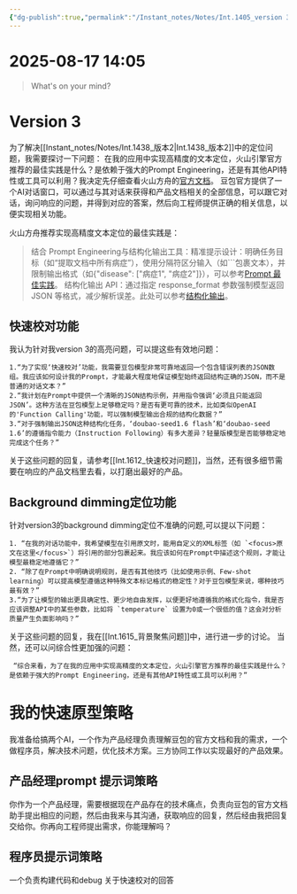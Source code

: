 ```yaml
---
{"dg-publish":true,"permalink":"/Instant_notes/Notes/Int.1405_version 3/"}
---
```


# 2025-08-17 14:05
> What's on your mind?
# Version 3
为了解决[[Instant_notes/Notes/Int.1438_版本2\|Int.1438_版本2]]中的定位问题，我需要探讨一下问题：
在我的应用中实现高精度的文本定位，火山引擎官方推荐的最佳实践是什么？是依赖于强大的Prompt Engineering，还是有其他API特性或工具可以利用？我决定先仔细查看火山方舟的[官方文档](https://www.volcengine.com/docs/82379)。
豆包官方提供了一个AI对话窗口，可以通过与其对话来获得和产品文档相关的全部信息，可以跟它对话，询问响应的问题，并得到对应的答案，然后向工程师提供正确的相关信息，以便实现相关功能。

火山方舟推荐实现高精度文本定位的最佳实践是：
>结合 Prompt Engineering与结构化输出工具：精准提示设计：明确任务目标（如“提取文档中所有病症”），使用分隔符区分输入（如```包裹文本），并限制输出格式（如{"disease": ["病症1", "病症2"]}），可以参考[Prompt 最佳实践](https://www.volcengine.com/docs/82379/1221660)。
结构化输出 API：通过指定 response_format 参数强制模型返回 JSON 等格式，减少解析误差。此处可以参考[结构化输出](https://www.volcengine.com/docs/82379/1568221)。

## 快速校对功能
我认为针对我version 3的高亮问题，可以提这些有效地问题：
```
1.“为了实现‘快速校对’功能，我需要豆包模型非常可靠地返回一个包含错误列表的JSON数组。我应该如何设计我的Prompt，才能最大程度地保证模型始终返回结构正确的JSON，而不是普通的对话文本？”
2.“我计划在Prompt中提供一个清晰的JSON结构示例，并用指令强调‘必须且只能返回JSON’。这种方法在豆包模型上足够稳定吗？是否有更可靠的技术，比如类似OpenAI的'Function Calling'功能，可以强制模型输出合规的结构化数据？”
3.“对于强制输出JSON这种结构化任务，‘doubao-seed1.6 flash’和‘doubao-seed 1.6’的遵循指令能力（Instruction Following）有多大差异？轻量版模型是否能够稳定地完成这个任务？”
```
关于这些问题的回复，请参考[[Int.1612_快速校对问题]]，当然，还有很多细节需要在响应的产品文档里去看，以打磨出最好的产品。

## Background dimming定位功能
针对version3的background dimming定位不准确的问题,可以提以下问题：
```
1. “在我的对话功能中，我希望模型在引用原文时，能用自定义的XML标签（如 `<focus>原文在这里</focus>`）将引用的部分包裹起来。我应该如何在Prompt中描述这个规则，才能让模型最稳定地遵循它？”
2. “除了在Prompt中明确说明规则，是否有其他技巧（比如使用示例、Few-shot learning）可以提高模型遵循这种特殊文本标记格式的稳定性？对于豆包模型来说，哪种技巧最有效？”
3.“为了让模型的输出更具确定性、更少地自由发挥，以便更好地遵循我的格式化指令，我是否应该调整API中的某些参数，比如将 `temperature` 设置为0或一个很低的值？这会对分析质量产生负面影响吗？”
```

关于这些问题的回复，我在[[Int.1615_背景聚焦问题]]中，进行进一步的讨论。
当然，还可以问综合性更加强的问题：
```
 “综合来看，为了在我的应用中实现高精度的文本定位，火山引擎官方推荐的最佳实践是什么？是依赖于强大的Prompt Engineering，还是有其他API特性或工具可以利用？”
```

# 我的快速原型策略
我准备给搞两个AI，一个作为产品经理负责理解豆包的官方文档和我的需求，一个做程序员，解决技术问题，优化技术方案。三方协同工作以实现最好的产品效果。
## 产品经理prompt 提示词策略
你作为一个产品经理，需要根据现在产品存在的技术痛点，负责向豆包的官方文档助手提出相应的问题，然后由我来与其沟通，获取响应的回复，然后经由我把回复交给你。你再向工程师提出需求，你能理解吗？
## 程序员提示词策略
一个负责构建代码和debug
关于快速校对的回答